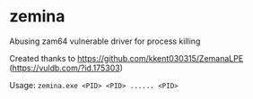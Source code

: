 # zemina
Abusing zam64 vulnerable driver for process killing

Created thanks to https://github.com/kkent030315/ZemanaLPE
(https://vuldb.com/?id.175303)

Usage: 
`zemina.exe <PID> <PID> ...... <PID> `


